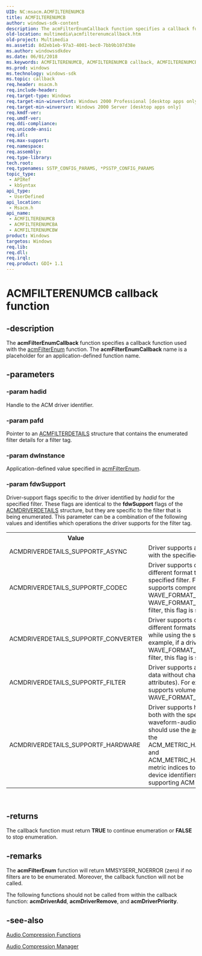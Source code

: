 ```yaml
---
UID: NC:msacm.ACMFILTERENUMCB
title: ACMFILTERENUMCB
author: windows-sdk-content
description: The acmFilterEnumCallback function specifies a callback function used with the acmFilterEnum function. The acmFilterEnumCallback name is a placeholder for an application-defined function name.
old-location: multimedia\acmfilterenumcallback.htm
old-project: Multimedia
ms.assetid: 8d2eb1eb-97a3-4001-bec0-7bb9b107d38e
ms.author: windowssdkdev
ms.date: 06/01/2018
ms.keywords: ACMFILTERENUMCB, ACMFILTERENUMCB callback, ACMFILTERENUMCB callback function [Windows Multimedia], ACMFILTERENUMCBA, ACMFILTERENUMCBW, ACMFILTERTAGENUMCBA, ACMFILTERTAGENUMCBW, _win32_acmFilterEnumCallback, acmFilterEnumCallback, msacm/ACMFILTERENUMCB, msacm/ACMFILTERENUMCBA, msacm/ACMFILTERENUMCBW, multimedia.acmfilterenumcallback
ms.prod: windows
ms.technology: windows-sdk
ms.topic: callback
req.header: msacm.h
req.include-header: 
req.target-type: Windows
req.target-min-winverclnt: Windows 2000 Professional [desktop apps only]
req.target-min-winversvr: Windows 2000 Server [desktop apps only]
req.kmdf-ver: 
req.umdf-ver: 
req.ddi-compliance: 
req.unicode-ansi: 
req.idl: 
req.max-support: 
req.namespace: 
req.assembly: 
req.type-library: 
tech.root: 
req.typenames: SSTP_CONFIG_PARAMS, *PSSTP_CONFIG_PARAMS
topic_type:
 - APIRef
 - kbSyntax
api_type:
 - UserDefined
api_location:
 - Msacm.h
api_name:
 - ACMFILTERENUMCB
 - ACMFILTERENUMCBA
 - ACMFILTERENUMCBW
product: Windows
targetos: Windows
req.lib: 
req.dll: 
req.irql: 
req.product: GDI+ 1.1
---
```


# ACMFILTERENUMCB callback function


## -description



The <b>acmFilterEnumCallback</b> function specifies a callback function used with the <a href="https://msdn.microsoft.com/ee8154d6-3aa1-49ce-96c5-7b8526f02a8a">acmFilterEnum</a> function. The <b>acmFilterEnumCallback</b> name is a placeholder for an application-defined function name.




## -parameters




### -param hadid

Handle to the ACM driver identifier.


### -param pafd

Pointer to an <a href="https://msdn.microsoft.com/c0423701-b957-4f77-a565-f6f761614389">ACMFILTERDETAILS</a> structure that contains the enumerated filter details for a filter tag.


### -param dwInstance

Application-defined value specified in <a href="https://msdn.microsoft.com/ee8154d6-3aa1-49ce-96c5-7b8526f02a8a">acmFilterEnum</a>.


### -param fdwSupport

Driver-support flags specific to the driver identified by <i>hadid</i> for the specified filter. These flags are identical to the <b>fdwSupport</b> flags of the <a href="https://msdn.microsoft.com/b45b26e2-a9c0-4d01-9989-a071d9c73993">ACMDRIVERDETAILS</a> structure, but they are specific to the filter that is being enumerated. This parameter can be a combination of the following values and identifies which operations the driver supports for the filter tag.

<table>
<tr>
<th>
Value
</th>
<th>
Meaning
</th>
</tr>
<tr>
<td>ACMDRIVERDETAILS_SUPPORTF_ASYNC</td>
<td>Driver supports asynchronous conversions with the specified filter tag.</td>
</tr>
<tr>
<td>ACMDRIVERDETAILS_SUPPORTF_CODEC</td>
<td>Driver supports conversion between two different format tags while using the specified filter. For example, if a driver supports compression from WAVE_FORMAT_PCM to WAVE_FORMAT_ADPCM with the specified filter, this flag is set.</td>
</tr>
<tr>
<td>ACMDRIVERDETAILS_SUPPORTF_CONVERTER</td>
<td>Driver supports conversion between two different formats of the same format tag while using the specified filter. For example, if a driver supports resampling of WAVE_FORMAT_PCM with the specified filter, this flag is set.</td>
</tr>
<tr>
<td>ACMDRIVERDETAILS_SUPPORTF_FILTER</td>
<td>Driver supports a filter (modification of the data without changing any of the format attributes). For example, if a driver supports volume or echo operations on WAVE_FORMAT_PCM, this flag is set.</td>
</tr>
<tr>
<td>ACMDRIVERDETAILS_SUPPORTF_HARDWARE</td>
<td>Driver supports hardware input, output, or both with the specified filter through a waveform-audio device. An application should use the <a href="https://msdn.microsoft.com/30b6dc13-b523-4c42-aa35-c86b3ebe04c3">acmMetrics</a> function with the ACM_METRIC_HARDWARE_WAVE_INPUT and ACM_METRIC_HARDWARE_WAVE_OUTPUT metric indices to get the waveform-audio device identifiers associated with the supporting ACM driver.</td>
</tr>
</table>
 


## -returns



The callback function must return <b>TRUE</b> to continue enumeration or <b>FALSE</b> to stop enumeration.




## -remarks



The <b>acmFilterEnum</b> function will return MMSYSERR_NOERROR (zero) if no filters are to be enumerated. Moreover, the callback function will not be called.

The following functions should not be called from within the callback function: <b>acmDriverAdd</b>, <b>acmDriverRemove</b>, and <b>acmDriverPriority</b>.




## -see-also




<a href="https://msdn.microsoft.com/da207a50-9c67-4cf3-920b-5878637060db">Audio Compression Functions</a>



<a href="https://msdn.microsoft.com/2f9a4540-86c0-40e6-b4da-24a9d31b56bf">Audio Compression Manager</a>
 

 

